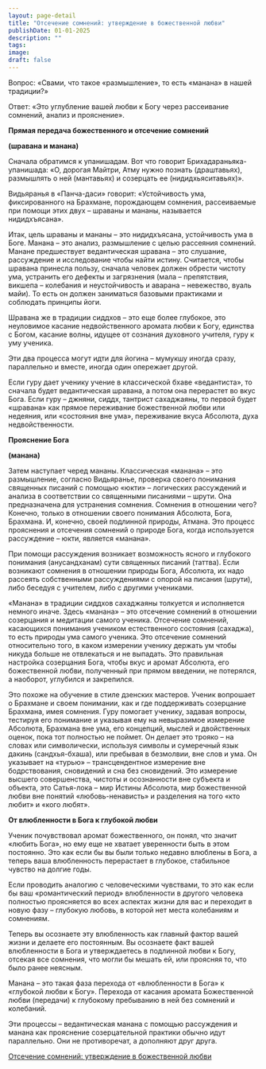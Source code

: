 ```yaml
---
layout: page-detail
title: "Отсечение сомнений: утверждение в божественной любви"
publishDate: 01-01-2025
description: ""
tags:
image:
draft: false
---
```


Вопрос: «Свами, что такое «размышление», то есть «манана» в нашей традиции?»

Ответ: «Это углубление вашей любви к Богу через рассеивание сомнений, анализ и прояснение».

**Прямая передача божественного и отсечение сомнений**

**(шравана и манана)**

Сначала обратимся к упанишадам. Вот что говорит Брихадараньяка-упанишада: «О, дорогая Майтри, Атму нужно познать (драштавьях), размышлять о ней (мантавьях) и созерцать ее (нидидхьяситавьях)».

Видьяранья в «Панча-даси» говорит: «Устойчивость ума, фиксированного на Брахмане, порождающем сомнения, рассеиваемые при помощи этих двух – шраваны и мананы, называется нидидхъясана».

Итак, цель шраваны и мананы – это нидидхъясана, устойчивость ума в Боге. Манана – это анализ, размышление с целью рассеяния сомнений. Манане предшествует ведантическая шравана – это слушание, рассуждение и исследование чтобы найти истину. Считается, чтобы шравана принесла пользу, сначала человек должен обрести чистоту ума, устранить его дефекты и загрязнения (мала – препятствия, викшепа – колебания и неустойчивость и аварана – невежество, вуаль майи). То есть он должен заниматься базовыми практиками и соблюдать принципы йоги.

Шравана же в традиции сиддхов – это еще более глубокое, это неуловимое касание недвойственного аромата любви к Богу, единства с Богом, касание волны, идущее от сознания духовного учителя, гуру к уму ученика.

Эти два процесса могут идти для йогина – мумукшу иногда сразу, параллельно и вместе, иногда один опережает другой.

Если гуру дает ученику учение в классической бхаве «ведантиста», то сначала будет ведантическая шравана, а потом она перерастет во вкус Бога. Если гуру – джняни, сиддх, тантрист сахаджаяны, то первой будет «шравана» как прямое переживание божественной любви или недеяния, или «состояния вне ума», переживание вкуса Абсолюта, духа недвойственности.

**Прояснение Бога**

**(манана)**

Затем наступает черед мананы. Классическая «манана» – это размышление, согласно Видьяранье, проверка своего понимания священных писаний с помощью «юкти» – логических рассуждений и анализа в соответствии со священными писаниями – шрути. Она предназначена для устранения сомнения. Сомнения в отношении чего? Конечно, только в отношении своего понимания Абсолюта, Бога, Брахмана. И, конечно, своей подлинной природы, Атмана. Это процесс прояснения и отсечения сомнений о природе Бога, когда используется рассуждение – юкти, является «манана». 

При помощи рассуждения возникает возможность ясного и глубокого понимания (анусандханам) сути священных писаний (таттва). Если возникают сомнения в отношении природы Бога, Абсолюта, их надо рассеять собственными рассуждениями с опорой на писания (шрути), либо беседуя с учителем, либо с другими учениками.

«Манана» в традиции сиддхов сахаджаяны толкуется и исполняется немного иначе. Здесь «манана» – это отсечение сомнений в отношении созерцания и медитации самого ученика. Отсечение сомнений, касающихся понимания учеником естественного состояния (сахаджа), то есть природы ума самого ученика. Это отсечение сомнений относительно того, в каком измерении ученику держать ум чтобы никуда больше не отвлекаться и не выпадать. Это правильная настройка созерцания Бога, чтобы вкус и аромат Абсолюта, его божественной любви, полученный при прямом введении, не потерялся, а наоборот, углубился и закрепился.

Это похоже на обучение в стиле дзенских мастеров. Ученик вопрошает о Брахмане и своем понимании, как и где поддерживать созерцание Брахмана, имея сомнения. Гуру помогает ученику, задавая вопросы, тестируя его понимание и указывая ему на невыразимое измерение Абсолюта, Брахмана вне ума, его концепций, мыслей и двойственных оценок, пока тот полностью не поймет. Он делает это трояко – на словах или символически, используя символы и сумеречный язык дакинь (сандхья-бхаша), или пребывая в безмолвии, вне слов и ума. Он указывает на «турью» – трансцендентное измерение вне бодрствования, сновидений и сна без сновидений. Это измерение высшего совершенства, чистоты и осознанности вне субъекта и объекта, это Сатья-лока – мир Истины Абсолюта, мир божественной любви вне понятий «любовь-ненависть» и разделения на того «кто любит» и «кого любят».

**От влюбленности в Бога к глубокой любви**

Ученик почувствовал аромат божественного, он понял, что значит «любить Бога», но ему еще не хватает уверенности быть в этом постоянно. Это как если бы вы были только недавно влюблены в Бога, а теперь ваша влюбленность перерастает в глубокое, стабильное чувство на долгие годы.

Если проводить аналогию с человеческими чувствами, то это как если бы ваш «романтический период» влюбленности в другого человека полностью проясняется во всех аспектах жизни для вас и переходит в новую фазу – глубокую любовь, в которой нет места колебаниям и сомнениям.

Теперь вы осознаете эту влюбленность как главный фактор вашей жизни и делаете его постоянным. Вы осознаете факт вашей влюбленности в Бога и утверждаетесь в подлинной любви к Богу, отсекая все сомнения, что могли бы мешать ей, или проясняя то, что было ранее неясным.

Манана – это такая фаза перехода от «влюбленности в Бога» к «глубокой любви к Богу». Перехода от касания аромата Божественной любви (передачи) к глубокому пребыванию в ней без сомнений и колебаний. 

Эти процессы – ведантическая манана с помощью рассуждения и манана как прояснение созерцательной практики обычно идут параллельно. Они не противоречат, а дополняют друг друга.

[Отсечение сомнений: утверждение в божественной любви](/binaries/file/news/f%5F3181.docx)

